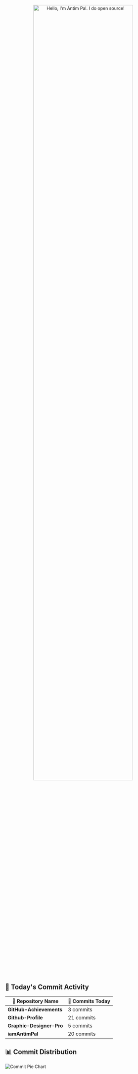 <!-- adding name -->
<p align="center"><a href="#-github-trophies"><img width="80%" alt="Hello, I'm Antim Pal. I do open source!" src="./assets/Antim_pal.png" /></a></p>

## 🚀 Today's Commit Activity

| 🔹 Repository Name | 📝 Commits Today |
|-------------------|---------------|
| **GitHub-Achievements** | 3 commits |
| **Github-Profile** | 21 commits |
| **Graphic-Designer-Pro** | 5 commits |
| **iamAntimPal** | 20 commits |


## 📊 Commit Distribution

![Commit Pie Chart](https://github-readme-stats.vercel.app/api/pin/?username=iamAntimPal&repo=dailycommit_dashboard&theme=radical)
